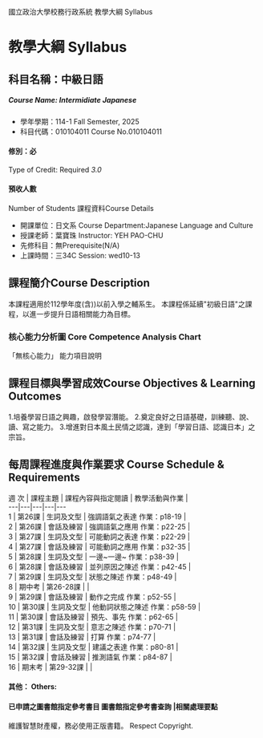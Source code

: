 國立政治大學校務行政系統 教學大綱 Syllabus
# 教學大綱 Syllabus
##  科目名稱：中級日語 
#####  Course Name: Intermidiate Japanese
  * 學年學期：114-1 Fall Semester, 2025 
  * 科目代碼：010104011 Course No.010104011
#### 修別：必
Type of Credit: Required 
_3.0_
#### 預收人數
Number of Students
課程資料Course Details
  * 開課單位：日文系 Course Department:Japanese Language and Culture 
  * 授課老師：葉寶珠 Instructor: YEH PAO-CHU 
  * 先修科目：無Prerequisite(N/A)
  * 上課時間：三34C Session: wed10-13
##  課程簡介Course Description
本課程適用於112學年度(含))以前入學之輔系生。
本課程係延續"初級日語"之課程，以進一步提升日語相關能力為目標。
###  核心能力分析圖 Core Competence Analysis Chart
「無核心能力」 
能力項目說明
##  課程目標與學習成效Course Objectives & Learning Outcomes 
1.培養學習日語之興趣，啟發學習潛能。
2.奠定良好之日語基礎，訓練聽、說、讀、寫之能力。
3.增進對日本風土民情之認識，達到「學習日語、認識日本」之宗旨。
##  每周課程進度與作業要求 Course Schedule & Requirements
週 次 |  課程主題 |  課程內容與指定閱讀 |  教學活動與作業 |   
---|---|---|---|---  
1 |  第26課 |  生詞及文型 |  強調語氣之表達 作業：p18-19 |   
2 |  第26課 |  會話及練習 |  強調語氣之應用 作業：p22-25 |   
3 |  第27課 |  生詞及文型 |  可能動詞之表達 作業：p22-29 |   
4 |  第27課 |  會話及練習 |  可能動詞之應用 作業：p32-35 |   
5 |  第28課 |  生詞及文型 |  一邊~一邊~ 作業：p38-39 |   
6 |  第28課 |  會話及練習 |  並列原因之陳述 作業：p42-45 |   
7 |  第29課 |  生詞及文型 |  狀態之陳述 作業：p48-49 |   
8 |  期中考 |  第26-28課 |  |   
9 |  第29課 |  會話及練習 |  動作之完成 作業：p52-55 |   
10 |  第30課 |  生詞及文型 |  他動詞狀態之陳述 作業：p58-59 |   
11 |  第30課 |  會話及練習 |  預先、事先 作業：p62-65 |   
12 |  第31課 |  生詞及文型 |  意志之陳述 作業：p70-71 |   
13 |  第31課 |  會話及練習 |  打算 作業：p74-77 |   
14 |  第32課 |  生詞及文型 |  建議之表達 作業：p80-81 |   
15 |  第32課 |  會話及練習 |  推測語氣 作業：p84-87 |   
16 |  期末考 |  第29-32課 |  |   
####  其他： Others:
####  已申請之圖書館指定參考書目  圖書館指定參考書查詢 |相關處理要點
維護智慧財產權，務必使用正版書籍。 Respect Copyright.